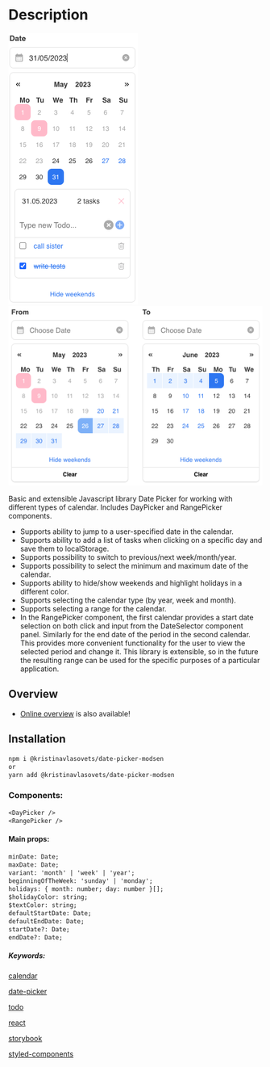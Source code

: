 # Description

![daypicker](./screenshots/daypicker.png)
![rangepicker](./screenshots/rangepicker.png)

Basic and extensible Javascript library Date Picker for working with different types of calendar. Includes DayPicker and RangePicker components.

- Supports ability to jump to a user-specified date in the calendar.
- Supports ability to add a list of tasks when clicking on a specific day and save them to localStorage.
- Supports possibility to switch to previous/next week/month/year.
- Supports possibility to select the minimum and maximum date of the calendar.
- Supports ability to hide/show weekends and highlight holidays in a different color.
- Supports selecting the calendar type (by year, week and month).
- Supports selecting a range for the calendar.
- In the RangePicker component, the first calendar provides a start date selection on both click and input from the DateSelector component panel. Similarly for the end date of the period in the second calendar. This provides more convenient functionality for the user to view the selected period and change it. This library is extensible, so in the future the resulting range can be used for the specific purposes of a particular application.

## Overview

- [Online overview](https://taupe-malasada-ce996f.netlify.app/?path=/story/components-daypicker--default) is also available!

## Installation

```
npm i @kristinavlasovets/date-picker-modsen
or
yarn add @kristinavlasovets/date-picker-modsen
```

### Components:

```
<DayPicker />
<RangePicker />
```

#### Main props:

```
minDate: Date;
maxDate: Date;
variant: 'month' | 'week' | 'year';
beginningOfTheWeek: 'sunday' | 'monday';
holidays: { month: number; day: number }[];
$holidayColor: string;
$textColor: string;
defaultStartDate: Date;
defaultEndDate: Date;
startDate?: Date;
endDate?: Date;
```

##### Keywords:

[calendar](https://www.npmjs.com/search?q=keywords:calendar)

[date-picker](https://www.npmjs.com/search?q=keywords:date-picker)

[todo](https://www.npmjs.com/search?q=keywords:todo)

[react](https://www.npmjs.com/search?q=keywords:react)

[storybook](https://storybook.js.org/docs/basics/introduction/)

[styled-components](https://www.npmjs.com/package/styled-components)
